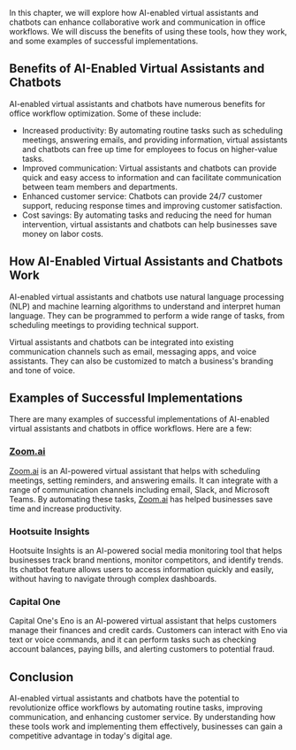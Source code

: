 

In this chapter, we will explore how AI-enabled virtual assistants and chatbots can enhance collaborative work and communication in office workflows. We will discuss the benefits of using these tools, how they work, and some examples of successful implementations.

Benefits of AI-Enabled Virtual Assistants and Chatbots
------------------------------------------------------

AI-enabled virtual assistants and chatbots have numerous benefits for office workflow optimization. Some of these include:

* Increased productivity: By automating routine tasks such as scheduling meetings, answering emails, and providing information, virtual assistants and chatbots can free up time for employees to focus on higher-value tasks.
* Improved communication: Virtual assistants and chatbots can provide quick and easy access to information and can facilitate communication between team members and departments.
* Enhanced customer service: Chatbots can provide 24/7 customer support, reducing response times and improving customer satisfaction.
* Cost savings: By automating tasks and reducing the need for human intervention, virtual assistants and chatbots can help businesses save money on labor costs.

How AI-Enabled Virtual Assistants and Chatbots Work
---------------------------------------------------

AI-enabled virtual assistants and chatbots use natural language processing (NLP) and machine learning algorithms to understand and interpret human language. They can be programmed to perform a wide range of tasks, from scheduling meetings to providing technical support.

Virtual assistants and chatbots can be integrated into existing communication channels such as email, messaging apps, and voice assistants. They can also be customized to match a business's branding and tone of voice.

Examples of Successful Implementations
--------------------------------------

There are many examples of successful implementations of AI-enabled virtual assistants and chatbots in office workflows. Here are a few:

### [Zoom.ai](http://Zoom.ai)

[Zoom.ai](http://Zoom.ai) is an AI-powered virtual assistant that helps with scheduling meetings, setting reminders, and answering emails. It can integrate with a range of communication channels including email, Slack, and Microsoft Teams. By automating these tasks, [Zoom.ai](http://Zoom.ai) has helped businesses save time and increase productivity.

### Hootsuite Insights

Hootsuite Insights is an AI-powered social media monitoring tool that helps businesses track brand mentions, monitor competitors, and identify trends. Its chatbot feature allows users to access information quickly and easily, without having to navigate through complex dashboards.

### Capital One

Capital One's Eno is an AI-powered virtual assistant that helps customers manage their finances and credit cards. Customers can interact with Eno via text or voice commands, and it can perform tasks such as checking account balances, paying bills, and alerting customers to potential fraud.

Conclusion
----------

AI-enabled virtual assistants and chatbots have the potential to revolutionize office workflows by automating routine tasks, improving communication, and enhancing customer service. By understanding how these tools work and implementing them effectively, businesses can gain a competitive advantage in today's digital age.
